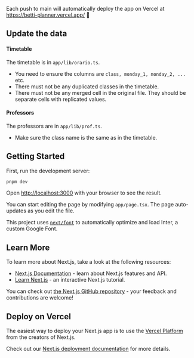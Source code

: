 Each push to main will automatically deploy the app on Vercel at https://betti-planner.vercel.app/ :rocket:

## Update the data

#### Timetable

The timetable is in `app/lib/orario.ts`.

- You need to ensure the columns are `class, monday_1, monday_2, ...` etc.
- There must not be any duplicated classes in the timetable.
- There must not be any merged cell in the original file. They should be separate cells with replicated values.

#### Professors

The professors are in `app/lib/prof.ts`.

- Make sure the class name is the same as in the timetable.

## Getting Started

First, run the development server:

```bash
pnpm dev
```

Open [http://localhost:3000](http://localhost:3000) with your browser to see the result.

You can start editing the page by modifying `app/page.tsx`. The page auto-updates as you edit the file.

This project uses [`next/font`](https://nextjs.org/docs/basic-features/font-optimization) to automatically optimize and load Inter, a custom Google Font.

## Learn More

To learn more about Next.js, take a look at the following resources:

- [Next.js Documentation](https://nextjs.org/docs) - learn about Next.js features and API.
- [Learn Next.js](https://nextjs.org/learn) - an interactive Next.js tutorial.

You can check out [the Next.js GitHub repository](https://github.com/vercel/next.js/) - your feedback and contributions are welcome!

## Deploy on Vercel

The easiest way to deploy your Next.js app is to use the [Vercel Platform](https://vercel.com/new?utm_medium=default-template&filter=next.js&utm_source=create-next-app&utm_campaign=create-next-app-readme) from the creators of Next.js.

Check out our [Next.js deployment documentation](https://nextjs.org/docs/deployment) for more details.
